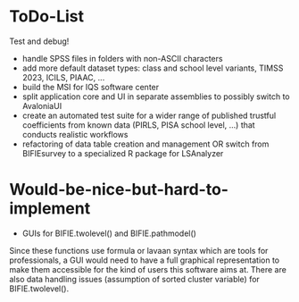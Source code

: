 ﻿# ToDo-List
Test and debug!

* handle SPSS files in folders with non-ASCII characters
* add more default dataset types: class and school level variants, TIMSS 2023, ICILS, PIAAC, ...
* build the MSI for IQS software center
* split application core and UI in separate assemblies to possibly switch to AvaloniaUI
* create an automated test suite for a wider range of published trustful coefficients from known data (PIRLS, PISA school level, ...) that conducts realistic workflows
* refactoring of data table creation and management OR switch from BIFIEsurvey to a specialized R package for LSAnalyzer

# Would-be-nice-but-hard-to-implement
* GUIs for BIFIE.twolevel() and BIFIE.pathmodel()

Since these functions use formula or lavaan syntax which are tools for professionals, a GUI would need to have a full graphical representation to make them accessible for the kind of users this software aims at. There are also data handling issues (assumption of sorted cluster variable) for BIFIE.twolevel().

